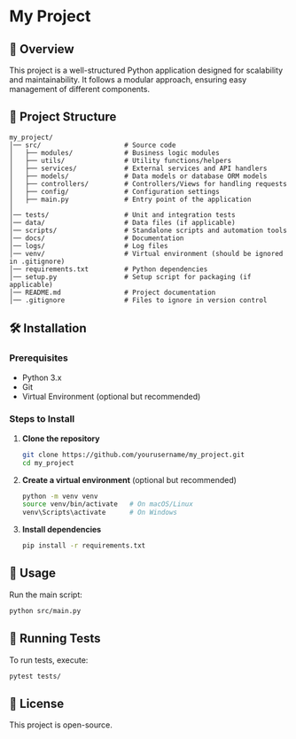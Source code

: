 # My Project

## 📌 Overview
This project is a well-structured Python application designed for scalability and maintainability. It follows a modular approach, ensuring easy management of different components.

## 📂 Project Structure
```
my_project/
│── src/                     # Source code
│   ├── modules/             # Business logic modules
│   ├── utils/               # Utility functions/helpers
│   ├── services/            # External services and API handlers
│   ├── models/              # Data models or database ORM models
│   ├── controllers/         # Controllers/Views for handling requests
│   ├── config/              # Configuration settings
│   ├── main.py              # Entry point of the application
│
│── tests/                   # Unit and integration tests
│── data/                    # Data files (if applicable)
│── scripts/                 # Standalone scripts and automation tools
│── docs/                    # Documentation
│── logs/                    # Log files
│── venv/                    # Virtual environment (should be ignored in .gitignore)
│── requirements.txt         # Python dependencies
│── setup.py                 # Setup script for packaging (if applicable)
│── README.md                # Project documentation
│── .gitignore               # Files to ignore in version control
```

## 🛠️ Installation
### Prerequisites
- Python 3.x
- Git
- Virtual Environment (optional but recommended)

### Steps to Install
1. **Clone the repository**
   ```sh
   git clone https://github.com/yourusername/my_project.git
   cd my_project
   ```
2. **Create a virtual environment** (optional but recommended)
   ```sh
   python -m venv venv
   source venv/bin/activate   # On macOS/Linux
   venv\Scripts\activate      # On Windows
   ```
3. **Install dependencies**
   ```sh
   pip install -r requirements.txt
   ```

## 🚀 Usage
Run the main script:
```sh
python src/main.py
```

## 🧪 Running Tests
To run tests, execute:
```sh
pytest tests/
```

## 📜 License
This project is open-source.
